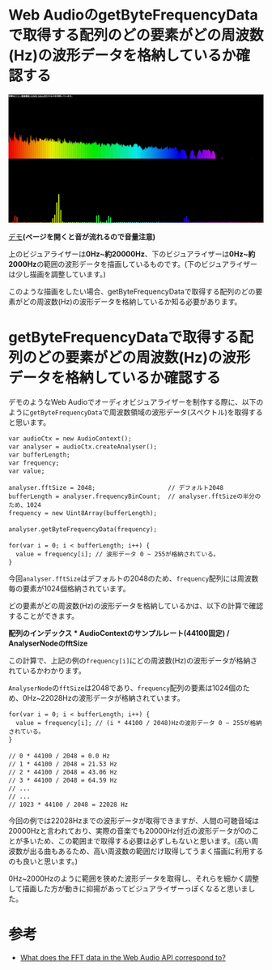 # Web AudioのgetByteFrequencyDataで取得する配列のどの要素がどの周波数(Hz)の波形データを格納しているか確認する
<img src="../../README_resources/web-audio/demo3.jpg">

[デモ](https://soarflat-prototype.github.io/web-audio/demo3/index.html)**(ページを開くと音が流れるので音量注意)**

上のビジュアライザーは**0Hz~約20000Hz**、下のビジュアライザーは**0Hz~約2000Hz**の範囲の波形データを描画しているものです。(下のビジュアライザーは少し描画を調整しています。)

このような描画をしたい場合、getByteFrequencyDataで取得する配列のどの要素がどの周波数(Hz)の波形データを格納しているか知る必要があります。

# getByteFrequencyDataで取得する配列のどの要素がどの周波数(Hz)の波形データを格納しているか確認する
デモのようなWeb Audioでオーディオビジュアライザーを制作する際に、以下のように`getByteFrequencyData`で周波数領域の波形データ(スペクトル)を取得すると思います。

```js:
var audioCtx = new AudioContext();
var analyser = audioCtx.createAnalyser();
var bufferLength;
var frequency;
var value;

analyser.fftSize = 2048;                    // デフォルト2048
bufferLength = analyser.frequencyBinCount;  // analyser.fftSizeの半分のため、1024
frequency = new Uint8Array(bufferLength);

analyser.getByteFrequencyData(frequency);

for(var i = 0; i < bufferLength; i++) {
  value = frequency[i]; // 波形データ 0 ~ 255が格納されている。
}
```

今回`analyser.fftSize`はデフォルトの2048のため、`frequency`配列には周波数毎の要素が1024個格納されています。

どの要素がどの周波数(Hz)の波形データを格納しているかは、以下の計算で確認することができます。

**配列のインデックス * AudioContextのサンプルレート(44100固定) / AnalyserNodeのfftSize**

この計算で、上記の例の`frequency[i]`にどの周波数(Hz)の波形データが格納されているかわかります。

`AnalyserNode`の`fftSize`は2048であり、`frequency`配列の要素は1024個のため、0Hz~22028Hzの波形データが格納されています。

```js:
for(var i = 0; i < bufferLength; i++) {
  value = frequency[i]; // (i * 44100 / 2048)Hzの波形データ 0 ~ 255が格納されている。
}

// 0 * 44100 / 2048 = 0.0 Hz
// 1 * 44100 / 2048 = 21.53 Hz
// 2 * 44100 / 2048 = 43.06 Hz
// 3 * 44100 / 2048 = 64.59 Hz
// ...
// ...
// 1023 * 44100 / 2048 = 22028 Hz
```

今回の例では22028Hzまでの波形データが取得できますが、人間の可聴音域は20000Hzと言われており、実際の音楽でも20000Hz付近の波形データが0のことが多いため、この範囲まで取得する必要は必ずしもないと思います。(高い周波数が出る曲もあるため、高い周波数の範囲だけ取得してうまく描画に利用するのも良いと思います。)

0Hz~2000Hzのように範囲を狭めた波形データを取得し、それらを細かく調整して描画した方が動きに抑揚があってビジュアライザーっぽくなると思いました。

# 参考
- [What does the FFT data in the Web Audio API correspond to?](http://stackoverflow.com/questions/14789283/what-does-the-fft-data-in-the-web-audio-api-correspond-to)

